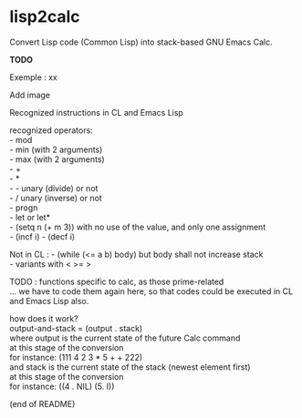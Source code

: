 # lisp2calc

Convert Lisp code (Common Lisp) into stack-based GNU Emacs Calc.

**TODO**

Exemple : xx

Add image

Recognized instructions in CL and Emacs Lisp

recognized operators:  
     - mod  
     - min (with 2 arguments)  
     - max (with 2 arguments)  
     - +  
     - *  
     - - unary (divide) or not  
     - / unary (inverse) or not  
     - progn  
     - let or let*  
     - (setq n (+ m 3)) with no use of the value, and only one assignment  
     - (incf i)
     - (decf i)
     
Not in CL :
     - (while (<= a b) body) but body shall not increase stack  
     - variants with < >= >

TODO : functions specific to calc, as those prime-related  
... we have to code them again here, so that codes could be executed in CL and Emacs Lisp also.

how does it work?  
output-and-stack = (output . stack)  
    where output is the current state of the future Calc command  
           at this stage of the conversion  
       for instance: (111 4 2 3 * 5 + + 222)  
   and stack is the current state of the stack (newest element first)  
       at this stage of the conversion  
       for instance: ((4 . NIL) (5. I))

(end of README)
